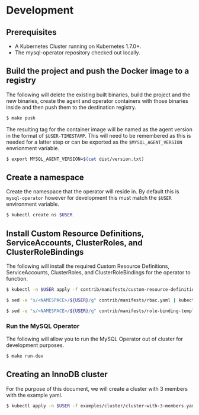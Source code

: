 # Development

## Prerequisites

* A Kubernetes Cluster running on Kubernetes 1.7.0+.
* The mysql-operator repository checked out locally.

## Build the project and push the Docker image to a registry

The following will delete the existing built binaries, build
the project and the new binaries, create the agent and operator containers with
those binaries inside and then push them to the destination registry.

```bash
$ make push
```

The resulting tag for the container image will be named as the agent version
in the format of `$USER-TIMESTAMP`. This will need to be remembered as this is
needed for a latter step or can be exported as the `$MYSQL_AGENT_VERSION`
envrionment variable.

```bash
$ export MYSQL_AGENT_VERSION=$(cat dist/version.txt)
```

## Create a namespace

Create the namespace that the operator will reside in. By default this is
`mysql-operator` however for development this must match the `$USER` environment
variable.


```bash
$ kubectl create ns $USER
```

## Install Custom Resource Definitions, ServiceAccounts, ClusterRoles, and ClusterRoleBindings

The following will install the required Custom Resource Definitions,
ServiceAccounts, ClusterRoles, and ClusterRoleBindings for the operator to
function.

```bash
$ kubectl -n $USER apply -f contrib/manifests/custom-resource-definitions.yaml 
```
```bash
$ sed -e "s/<NAMESPACE>/${USER}/g" contrib/manifests/rbac.yaml | kubectl -n $USER apply -f -
```
```bash
$ sed -e "s/<NAMESPACE>/${USER}/g" contrib/manifests/role-binding-template.yaml | kubectl -n $USER apply -f -
```

### Run the MySQL Operator

The following will allow you to run the MySQL Operator out of cluster for
development purposes.

```bash
$ make run-dev
```

## Creating an InnoDB cluster

For the purpose of this document, we will create a cluster with 3 members with
the example yaml.

```bash
$ kubectl apply -n $USER -f examples/cluster/cluster-with-3-members.yaml
```

